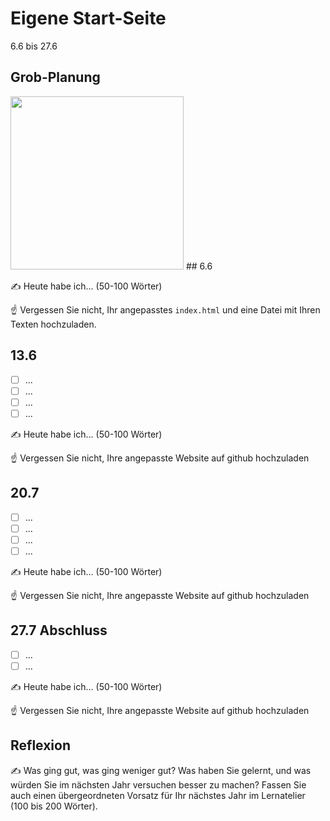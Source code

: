 # Eigene Start-Seite

6.6 bis 27.6

## Grob-Planung

<img src="(https://github.com/user-attachments/assets/58260d73-9086-4668-9c74-142c41733600)" width="277">
## 6.6

✍️ Heute habe ich... (50-100 Wörter)

☝️ Vergessen Sie nicht, Ihr angepasstes `index.html` und eine Datei mit Ihren Texten hochzuladen.

## 13.6

- [ ] ...
- [ ] ...
- [ ] ...
- [ ] ...

✍️ Heute habe ich... (50-100 Wörter)

☝️ Vergessen Sie nicht, Ihre angepasste Website auf github hochzuladen

## 20.7

- [ ] ...
- [ ] ...
- [ ] ...
- [ ] ...

✍️ Heute habe ich... (50-100 Wörter)

☝️ Vergessen Sie nicht, Ihre angepasste Website auf github hochzuladen

## 27.7 Abschluss

- [ ] ...
- [ ] ...

✍️ Heute habe ich... (50-100 Wörter)

☝️ Vergessen Sie nicht, Ihre angepasste Website auf github hochzuladen

## Reflexion

✍️ Was ging gut, was ging weniger gut? Was haben Sie gelernt, und was würden Sie im nächsten Jahr versuchen besser zu machen? Fassen Sie auch einen übergeordneten Vorsatz für Ihr nächstes Jahr im Lernatelier (100 bis 200 Wörter).
